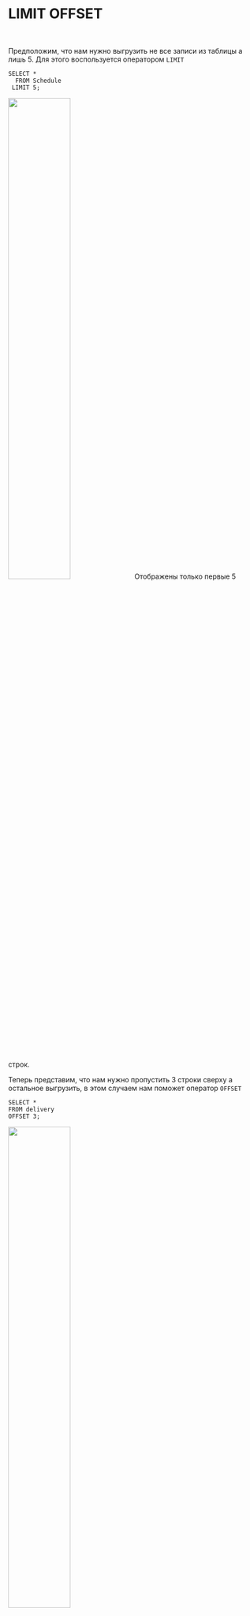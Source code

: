 # LIMIT OFFSET
<br>

Предположим, что нам нужно выгрузить не все записи из таблицы а лишь 5. Для этого воспользуется оператором ```LIMIT```
```
SELECT *
  FROM Schedule
 LIMIT 5;
```
<img src="https://github.com/Korablinr22/SQL_summary/assets/164523311/95314d36-6428-4811-b921-17d33ac0a5ac" width="50%">  
Отображены только первые 5 строк.

Теперь представим, что нам нужно пропустить 3 строки сверху а остальное выгрузить, в этом случаем нам поможет оператор ```OFFSET```
```
SELECT *
FROM delivery
OFFSET 3;
```
<img src="https://github.com/Korablinr22/SQL_summary/assets/164523311/9fcc31ec-8a88-4f03-879b-e42d44ee7f2d" width="50%">
<br>

Самое полезное в этих двух операторах — это то, что их можно комбинировать между собой. Выгрузим 5 записей начиная со второй.
```
SELECT *
  FROM Schedule
 LIMIT 5
OFFSET 1;
```
<img src="https://github.com/Korablinr22/SQL_summary/assets/164523311/d5f220ab-5b6f-480c-a62c-c15ed385fc31" width="50%">  
Операторы ```LIMIT``` и ```OFFSET``` принято записывать именно в таком порядке.

